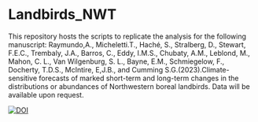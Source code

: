 # Landbirds_NWT
This repository hosts the scripts to replicate the analysis for the following manuscript: 
Raymundo,A., Micheletti.T., Haché, S., Stralberg, D., Stewart, F.E.C., Trembaly, J.A., Barros, C., Eddy, I.M.S., Chubaty, A.M., Leblond, M., Mahon, C. L., Van Wilgenburg, S. L., Bayne, E.M., Schmiegelow, F., Docherty, T.D.S., McIntire, E,J.B., and Cumming S.G.(2023).Climate-sensitive forecasts of marked short-term and long-term changes in the distributions or abundances of Northwestern boreal landbirds.
Data will be available upon request. 

[![DOI](https://zenodo.org/badge/476165358.svg)](https://zenodo.org/badge/latestdoi/476165358)
